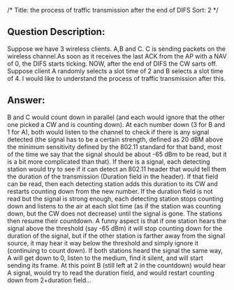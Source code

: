 /*
  Title: the process of traffic transmission after the end of DIFS
  Sort: 2
*/

## Question Description:
Suppose we have 3 wireless clients. A,B and C. C is sending packets on the wireless channel.As soon as it receives the last ACK from the AP with a NAV of 0, the DIFS starts ticking. NOW, after the end of DIFS the CW sarts off. Suppose client A randomly selects a slot time of 2 and B selects a slot time of 4. I would like to understand the process of traffic transmission after this.

## Answer:   
B and C would count down in parallel (and each would ignore that the other one picked a CW and is counting down). At each number down (3 for B and 1 for A), both would listen to the channel to check if there is any signal detected (the signal has to be a certain strength, defined as 20 dBM above the minimum sensitivity defined by the 802.11 standard for that band, most of the time we say that the signal should be about -65 dBm to be read, but it is a bit more complicated than that). If there is a signal, each detecting station would try to see if it can detect an 802.11 header that would tell them the duration of the transmission (Duration field in the header). If that field can be read, then each detecting station adds this duration to its CW and restarts counting down from the new number. If the duration field is not read but the signal is strong enough, each detecting station stops counting down and listens to the air at each slot time (as if the station was counting down, but the CW does not decrease) until the signal is gone. The stations then resume their countdown. A funny aspect is that if one station hears the signal above the threshold (say -65 dBm) it will stop counting down for the duration of the signal, but if the other station is farther away from the signal source, it may hear it way below the threshold and simply ignore it (continuing to count down).
If both stations heard the signal the same way, A will get down to 0, listen to the medium, find it silent, and will start sending its frame. At this point B (still left at 2 in the countdown) would hear A signal, would try to read the duration field, and would restart counting down from 2+duration field...

